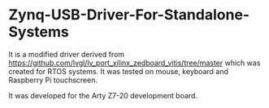 # Zynq-USB-Driver-For-Standalone-Systems

It is a modified driver derived from https://github.com/lvgl/lv_port_xilinx_zedboard_vitis/tree/master which was created for RTOS systems. It was tested on mouse, keyboard and Raspberry Pi touchscreen.

It was developed for the Arty Z7-20 development board.
